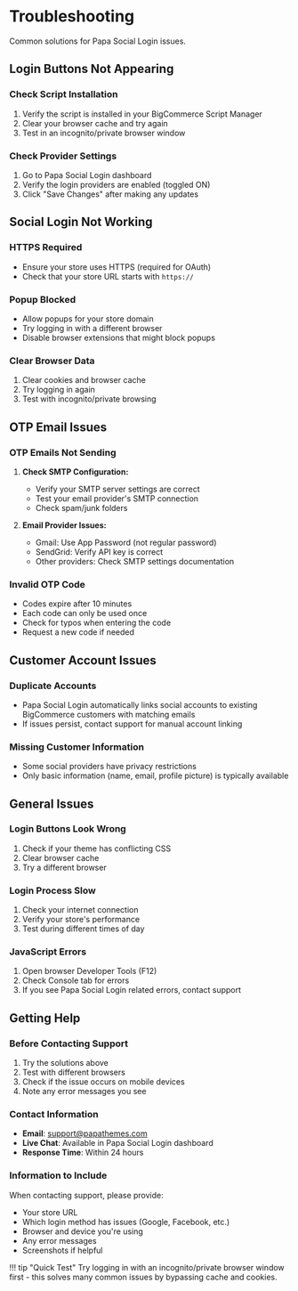 # Troubleshooting

Common solutions for Papa Social Login issues.

## Login Buttons Not Appearing

### Check Script Installation
1. Verify the script is installed in your BigCommerce Script Manager
2. Clear your browser cache and try again
3. Test in an incognito/private browser window

### Check Provider Settings
1. Go to Papa Social Login dashboard
2. Verify the login providers are enabled (toggled ON)
3. Click "Save Changes" after making any updates

## Social Login Not Working

### HTTPS Required
- Ensure your store uses HTTPS (required for OAuth)
- Check that your store URL starts with `https://`

### Popup Blocked
- Allow popups for your store domain
- Try logging in with a different browser
- Disable browser extensions that might block popups

### Clear Browser Data
1. Clear cookies and browser cache
2. Try logging in again
3. Test with incognito/private browsing

## OTP Email Issues

### OTP Emails Not Sending
1. **Check SMTP Configuration:**
   - Verify your SMTP server settings are correct
   - Test your email provider's SMTP connection
   - Check spam/junk folders

2. **Email Provider Issues:**
   - Gmail: Use App Password (not regular password)
   - SendGrid: Verify API key is correct
   - Other providers: Check SMTP settings documentation

### Invalid OTP Code
- Codes expire after 10 minutes
- Each code can only be used once
- Check for typos when entering the code
- Request a new code if needed

## Customer Account Issues

### Duplicate Accounts
- Papa Social Login automatically links social accounts to existing BigCommerce customers with matching emails
- If issues persist, contact support for manual account linking

### Missing Customer Information
- Some social providers have privacy restrictions
- Only basic information (name, email, profile picture) is typically available

## General Issues

### Login Buttons Look Wrong
1. Check if your theme has conflicting CSS
2. Clear browser cache
3. Try a different browser

### Login Process Slow
1. Check your internet connection
2. Verify your store's performance
3. Test during different times of day

### JavaScript Errors
1. Open browser Developer Tools (F12)
2. Check Console tab for errors
3. If you see Papa Social Login related errors, contact support

## Getting Help

### Before Contacting Support
1. Try the solutions above
2. Test with different browsers
3. Check if the issue occurs on mobile devices
4. Note any error messages you see

### Contact Information
- **Email**: support@papathemes.com
- **Live Chat**: Available in Papa Social Login dashboard
- **Response Time**: Within 24 hours

### Information to Include
When contacting support, please provide:
- Your store URL
- Which login method has issues (Google, Facebook, etc.)
- Browser and device you're using
- Any error messages
- Screenshots if helpful

!!! tip "Quick Test"
    Try logging in with an incognito/private browser window first - this solves many common issues by bypassing cache and cookies.